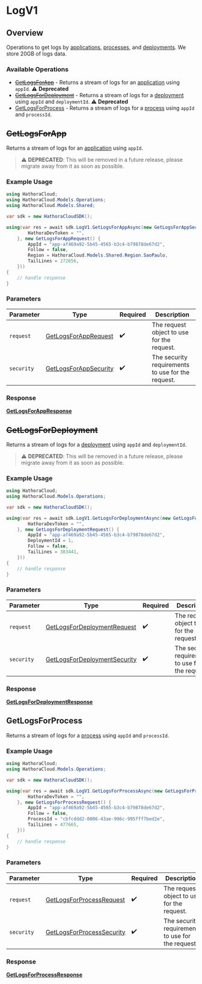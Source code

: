 # LogV1

## Overview

Operations to get logs by [applications](https://hathora.dev/docs/concepts/hathora-entities#application), [processes](https://hathora.dev/docs/concepts/hathora-entities#process), and [deployments](https://hathora.dev/docs/concepts/hathora-entities#deployment). We store 20GB of logs data.

### Available Operations

* [~~GetLogsForApp~~](#getlogsforapp) - Returns a stream of logs for an [application](https://hathora.dev/docs/concepts/hathora-entities#application) using `appId`. :warning: **Deprecated**
* [~~GetLogsForDeployment~~](#getlogsfordeployment) - Returns a stream of logs for a [deployment](https://hathora.dev/docs/concepts/hathora-entities#deployment) using `appId` and `deploymentId`. :warning: **Deprecated**
* [GetLogsForProcess](#getlogsforprocess) - Returns a stream of logs for a [process](https://hathora.dev/docs/concepts/hathora-entities#process) using `appId` and `processId`.

## ~~GetLogsForApp~~

Returns a stream of logs for an [application](https://hathora.dev/docs/concepts/hathora-entities#application) using `appId`.

> :warning: **DEPRECATED**: This will be removed in a future release, please migrate away from it as soon as possible.

### Example Usage

```csharp
using HathoraCloud;
using HathoraCloud.Models.Operations;
using HathoraCloud.Models.Shared;

var sdk = new HathoraCloudSDK();

using(var res = await sdk.LogV1.GetLogsForAppAsync(new GetLogsForAppSecurity() {
        HathoraDevToken = "",
    }, new GetLogsForAppRequest() {
        AppId = "app-af469a92-5b45-4565-b3c4-b79878de67d2",
        Follow = false,
        Region = HathoraCloud.Models.Shared.Region.SaoPaulo,
        TailLines = 272656,
    }))
{
    // handle response
}
```

### Parameters

| Parameter                                                                 | Type                                                                      | Required                                                                  | Description                                                               |
| ------------------------------------------------------------------------- | ------------------------------------------------------------------------- | ------------------------------------------------------------------------- | ------------------------------------------------------------------------- |
| `request`                                                                 | [GetLogsForAppRequest](../../models/operations/GetLogsForAppRequest.md)   | :heavy_check_mark:                                                        | The request object to use for the request.                                |
| `security`                                                                | [GetLogsForAppSecurity](../../models/operations/GetLogsForAppSecurity.md) | :heavy_check_mark:                                                        | The security requirements to use for the request.                         |


### Response

**[GetLogsForAppResponse](../../models/operations/GetLogsForAppResponse.md)**


## ~~GetLogsForDeployment~~

Returns a stream of logs for a [deployment](https://hathora.dev/docs/concepts/hathora-entities#deployment) using `appId` and `deploymentId`.

> :warning: **DEPRECATED**: This will be removed in a future release, please migrate away from it as soon as possible.

### Example Usage

```csharp
using HathoraCloud;
using HathoraCloud.Models.Operations;

var sdk = new HathoraCloudSDK();

using(var res = await sdk.LogV1.GetLogsForDeploymentAsync(new GetLogsForDeploymentSecurity() {
        HathoraDevToken = "",
    }, new GetLogsForDeploymentRequest() {
        AppId = "app-af469a92-5b45-4565-b3c4-b79878de67d2",
        DeploymentId = 1,
        Follow = false,
        TailLines = 383441,
    }))
{
    // handle response
}
```

### Parameters

| Parameter                                                                               | Type                                                                                    | Required                                                                                | Description                                                                             |
| --------------------------------------------------------------------------------------- | --------------------------------------------------------------------------------------- | --------------------------------------------------------------------------------------- | --------------------------------------------------------------------------------------- |
| `request`                                                                               | [GetLogsForDeploymentRequest](../../models/operations/GetLogsForDeploymentRequest.md)   | :heavy_check_mark:                                                                      | The request object to use for the request.                                              |
| `security`                                                                              | [GetLogsForDeploymentSecurity](../../models/operations/GetLogsForDeploymentSecurity.md) | :heavy_check_mark:                                                                      | The security requirements to use for the request.                                       |


### Response

**[GetLogsForDeploymentResponse](../../models/operations/GetLogsForDeploymentResponse.md)**


## GetLogsForProcess

Returns a stream of logs for a [process](https://hathora.dev/docs/concepts/hathora-entities#process) using `appId` and `processId`.

### Example Usage

```csharp
using HathoraCloud;
using HathoraCloud.Models.Operations;

var sdk = new HathoraCloudSDK();

using(var res = await sdk.LogV1.GetLogsForProcessAsync(new GetLogsForProcessSecurity() {
        HathoraDevToken = "",
    }, new GetLogsForProcessRequest() {
        AppId = "app-af469a92-5b45-4565-b3c4-b79878de67d2",
        Follow = false,
        ProcessId = "cbfcddd2-0006-43ae-996c-995fff7bed2e",
        TailLines = 477665,
    }))
{
    // handle response
}
```

### Parameters

| Parameter                                                                         | Type                                                                              | Required                                                                          | Description                                                                       |
| --------------------------------------------------------------------------------- | --------------------------------------------------------------------------------- | --------------------------------------------------------------------------------- | --------------------------------------------------------------------------------- |
| `request`                                                                         | [GetLogsForProcessRequest](../../models/operations/GetLogsForProcessRequest.md)   | :heavy_check_mark:                                                                | The request object to use for the request.                                        |
| `security`                                                                        | [GetLogsForProcessSecurity](../../models/operations/GetLogsForProcessSecurity.md) | :heavy_check_mark:                                                                | The security requirements to use for the request.                                 |


### Response

**[GetLogsForProcessResponse](../../models/operations/GetLogsForProcessResponse.md)**

